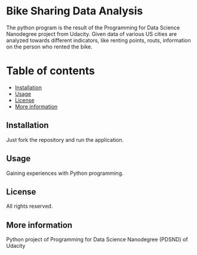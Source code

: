 # Bike Sharing Data Analysis

The python program is the result of the Programming for Data Science Nanodegree project from Udacity. Given data of various US cities are analyzed towards different indicators, like renting points, routs, information on the person who rented the bike.

# Table of contents

* [Installation](#installation)
* [Usage](#usage)
* [License](#license)
* [More information](#more_information)

## Installation
Just fork the repository and run the application.

## Usage
Gaining experiences with Python programming.

## License
All rights reserved.

## More information
Python project of Programming for Data Science Nanodegree (PDSND) of Udacity
